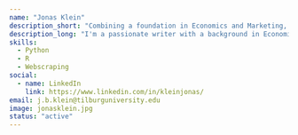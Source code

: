 ```yaml
---
name: "Jonas Klein"
description_short: "Combining a foundation in Economics and Marketing, I am venturing into the AI landscape and I am passionate about sharing newfound insights with the Tilburg.AI and TilburgScienceHub community."
description_long: "I'm a passionate writer with a background in Economics and Marketing, currently exploring the fascinating realm of AI with Tilburg.AI (checkout this cool website!). My mission is to bridge the gap between complex AI concepts and practical applications, especially for students and educators. I am diving into the world of AI and share my knowledge about it on the way through writing articles for Tilburg.AI. Besides all this I am skilled in Python and R. I am also learning in the field of front-end (and back-end) web-development by learning HTML and CSS in combination with Flask in Python. I am eager to learn more in these fields. On this journey, I look forward to contributing meaningful insights to Tilburg Science Hub, I am eager to share my knowledge!"
skills:  
  - Python
  - R
  - Webscraping
social:
  - name: LinkedIn
    link: https://www.linkedin.com/in/kleinjonas/
email: j.b.klein@tilburguniversity.edu
image: jonasklein.jpg
status: "active"
---
```

